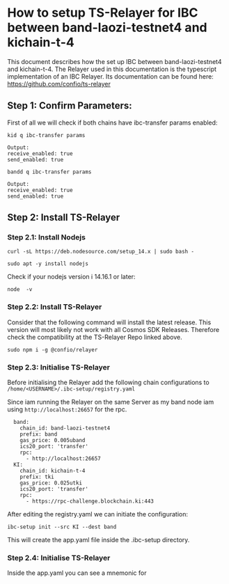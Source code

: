 # How to setup TS-Relayer for IBC between band-laozi-testnet4 and kichain-t-4

This document describes how the set up IBC between band-laozi-testnet4 and kichain-t-4. The Relayer used in this documentation is the typescript implementation of an IBC Relayer.
Its documentation can be found here: https://github.com/confio/ts-relayer

## Step 1: Confirm Parameters:

First of all we will check if both chains have ibc-transfer params enabled:

```bash=
kid q ibc-transfer params
```
```
Output:
receive_enabled: true
send_enabled: true
```

```bash=
bandd q ibc-transfer params
```
```
Output:
receive_enabled: true
send_enabled: true
```

## Step 2: Install TS-Relayer

### Step 2.1: Install Nodejs

```bash=
curl -sL https://deb.nodesource.com/setup_14.x | sudo bash -

sudo apt -y install nodejs
```

Check if your nodejs version i 14.16.1 or later:

```bash=
node  -v
```

### Step 2.2: Install TS-Relayer

Consider that the following command will install the latest release. This version will most likely not work with all Cosmos SDK Releases. Therefore check the compatibility at the TS-Relayer Repo linked above.

```bash=
sudo npm i -g @confio/relayer
```

### Step 2.3: Initialise TS-Relayer

Before initialising the Relayer add the following chain configurations to ```/home/<USERNAME>/.ibc-setup/registry.yaml ```

Since iam running the Relayer on the same Server as my band node iam using ```http://localhost:26657``` for the rpc.

```bash=
  band:
    chain_id: band-laozi-testnet4
    prefix: band
    gas_price: 0.005uband
    ics20_port: 'transfer'
    rpc:
      - http://localhost:26657
  KI:
    chain_id: kichain-t-4
    prefix: tki
    gas_price: 0.025utki
    ics20_port: 'transfer'
    rpc:
      - https://rpc-challenge.blockchain.ki:443
```

After editing the registry.yaml we can initiate the configuration:

```bash=
ibc-setup init --src KI --dest band
```
This will create the app.yaml file inside the .ibc-setup directory.

### Step 2.4: Initialise TS-Relayer

Inside the app.yaml you can see a mnemonic for 


